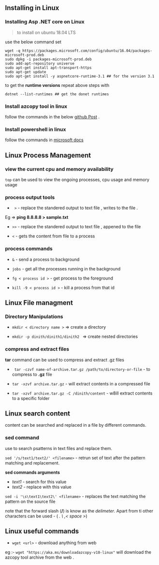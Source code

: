 ## Installing in Linux 

### Installing Asp .NET core on Linux 


> to install on ubuntu 18.04 LTS

use the below command set 

```shell
wget -q https://packages.microsoft.com/config/ubuntu/16.04/packages-microsoft-prod.deb
sudo dpkg -i packages-microsoft-prod.deb
sudo add-apt-repository universe
sudo apt-get install apt-transport-https
sudo apt-get update
sudo apt-get install -y aspnetcore-runtime-3.1 ## for the version 3.1
```
to get the **runtime versions** repeat above steps with 

```shell
dotnet --list-runtimes ## get the donet runtimes 
```

### Install azcopy tool in linux

follow the commands in the below [github Post](https://gist.github.com/aessing/76f1200c9f5b2b9671937b3b0ed5fd6f) . 

### Install powershell in linux

follow the commands in [microsoft docs](https://docs.microsoft.com/en-us/powershell/scripting/install/install-ubuntu?view=powershell-7.2#installation-via-package-repository)

## Linux Process Management 

### view the current cpu and memory availability 

``` top ``` can be used to view the ongoing processes, cpu usage and memory usage 

### process output tools 

- ```  > ``` - replace the standered output to text file , writes to the file .

Eg => **ping 8.8.8.8 > sample.txt**

- ``` >> ``` - replace the standered output to text file , appened to the file 

- ``` < ``` - gets the content from file to a process 

### process commands 

- ``` & ``` - send a process to background 

- ``` jobs ``` - get all the processes running in the background 

- ``` fg < process id > ``` - get process to the foreground

- ``` kill -9 < process id > ``` - kill a process from that id 


## Linux File managment 

### Directory Manipulations 

- ``` mkdir < directory name > ```  => create a directory 

- ``` mkdir -p dinith/dinith1/dinith2  ``` => create nested directories

### compress  and extract files 

**tar** command can be used to compress and extract .gz files 

- ```  tar -czvf name-of-archive.tar.gz /path/to/directory-or-file ``` - to compress to **.gz** file 

- ``` tar -xzvf archive.tar.gz ``` - will extract contents in a compressed file 

- ``` tar -xzvf archive.tar.gz -C /dinith/content ``` - w8ill extract contents to a specific folder 



## Linux search content 
content can be searched and replaced in a file by different commands. 

### sed command 

use to search psatterns in text files and replace them. 

``` sed '/s/text1/text2/' <filename> ``` - retrun set of text after the pattern matching and replacement. 

**sed commands arguments**
- *text1* - search for this value 
- *text2* - replace with this value 

``` sed -i '\s\text1\text2\' <filename> ``` - replaces the text matching the pattern on the source file 

note that the forward slash (**/**) is know as the *delimeter*. Apart from ti other characters can be used - ( *. \ ,< space >*)

## Linux useful commands 

- ``` wget <url> ``` - download anything from web 

 eg :- ``` wget "https://aka.ms/downloadazcopy-v10-linux" ``` will download the azcopy tool archive from the web . 


